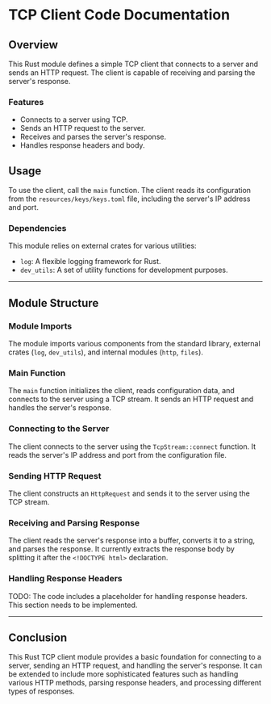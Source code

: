 # TCP Client Code Documentation

## Overview
This Rust module defines a simple TCP client that connects to a server and sends an HTTP request. The client is capable of receiving and parsing the server's response.

### Features
- Connects to a server using TCP.
- Sends an HTTP request to the server.
- Receives and parses the server's response.
- Handles response headers and body.

## Usage
To use the client, call the `main` function. The client reads its configuration from the `resources/keys/keys.toml` file, including the server's IP address and port.

### Dependencies
This module relies on external crates for various utilities:
- `log`: A flexible logging framework for Rust.
- `dev_utils`: A set of utility functions for development purposes.

---

## Module Structure

### Module Imports
The module imports various components from the standard library, external crates (`log`, `dev_utils`), and internal modules (`http`, `files`).

### Main Function
The `main` function initializes the client, reads configuration data, and connects to the server using a TCP stream. It sends an HTTP request and handles the server's response.

### Connecting to the Server
The client connects to the server using the `TcpStream::connect` function. It reads the server's IP address and port from the configuration file.

### Sending HTTP Request
The client constructs an `HttpRequest` and sends it to the server using the TCP stream.

### Receiving and Parsing Response
The client reads the server's response into a buffer, converts it to a string, and parses the response. It currently extracts the response body by splitting it after the `<!DOCTYPE html>` declaration.

### Handling Response Headers
TODO: The code includes a placeholder for handling response headers. This section needs to be implemented.

---

## Conclusion
This Rust TCP client module provides a basic foundation for connecting to a server, sending an HTTP request, and handling the server's response. It can be extended to include more sophisticated features such as handling various HTTP methods, parsing response headers, and processing different types of responses.